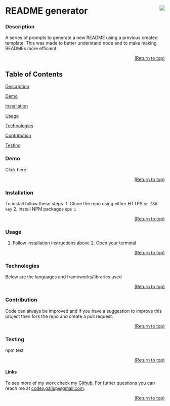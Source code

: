  <a name="readme-top"></a>

  # README generator [<img align="right" src="https://img.shields.io/badge/license-MIT-00beef"></img>](LICENSE)

  ### Description
  
  A series of prompts to generate a new README using a previous created template. This was made to better understand node and to make making READMEs more efficient.

  <p align="right"><a href="#readme-top">(Return to top)</a></p>

  ## Table of Contents
  [Description](#description)
  
  [Demo](#demo)

  [Installation](#installation)

  [Usage](#usage)

  [Technologies](#technologies)

  [Contribution](#contribution)

  [Testing](#test)

  ### Demo

  Click here

  <p align="right"><a href="#readme-top">(Return to top)</a></p>
  
  ### Installation

  To install follow these steps. 1. Clone the repo using either HTTPS `` or SSH key ``
 2. install NPM packages `npm i`

  <p align="right"><a href="#readme-top">(Return to top)</a></p>

  ### Usage

  1. Follow installation instructions above 2. Open your terminal

  <p align="right"><a href="#readme-top">(Return to top)</a></p>

  ### Technologies

  Below are the languages and frameworks/libraries used

  <p align="right"><a href="#readme-top">(Return to top)</a></p>

  ### Contribution

  Code can always be improved and if you have a suggestion to improve this project then fork the repo and create a pull request.

  <p align="right"><a href="#readme-top">(Return to top)</a></p>

  ### Testing

  npm test

  <p align="right"><a href="#readme-top">(Return to top)</a></p>

  #### Links

  To see more of my work check my [Github](https://github.com/Codeyg12). For futher questions you can reach me at codey.gallup@gmail.com.
  
  <p align="right"><a href="#readme-top">(Return to top)</a></p>
